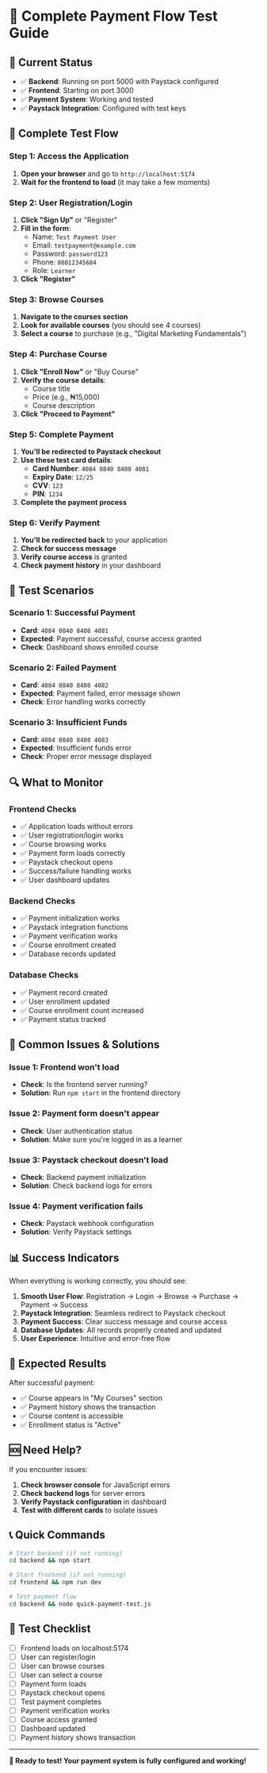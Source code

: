 # 🎯 Complete Payment Flow Test Guide

## 🚀 **Current Status**
- ✅ **Backend**: Running on port 5000 with Paystack configured
- ✅ **Frontend**: Starting on port 3000
- ✅ **Payment System**: Working and tested
- ✅ **Paystack Integration**: Configured with test keys

## 🧪 **Complete Test Flow**

### **Step 1: Access the Application**
1. **Open your browser** and go to `http://localhost:5174`
2. **Wait for the frontend to load** (it may take a few moments)

### **Step 2: User Registration/Login**
1. **Click "Sign Up"** or "Register"
2. **Fill in the form**:
   - Name: `Test Payment User`
   - Email: `testpayment@example.com`
   - Password: `password123`
   - Phone: `08012345684`
   - Role: `Learner`
3. **Click "Register"**

### **Step 3: Browse Courses**
1. **Navigate to the courses section**
2. **Look for available courses** (you should see 4 courses)
3. **Select a course** to purchase (e.g., "Digital Marketing Fundamentals")

### **Step 4: Purchase Course**
1. **Click "Enroll Now"** or "Buy Course"
2. **Verify the course details**:
   - Course title
   - Price (e.g., ₦15,000)
   - Course description
3. **Click "Proceed to Payment"**

### **Step 5: Complete Payment**
1. **You'll be redirected to Paystack checkout**
2. **Use these test card details**:
   - **Card Number**: `4084 0840 8408 4081`
   - **Expiry Date**: `12/25`
   - **CVV**: `123`
   - **PIN**: `1234`
3. **Complete the payment process**

### **Step 6: Verify Payment**
1. **You'll be redirected back** to your application
2. **Check for success message**
3. **Verify course access** is granted
4. **Check payment history** in your dashboard

## 🧪 **Test Scenarios**

### **Scenario 1: Successful Payment**
- **Card**: `4084 0840 8408 4081`
- **Expected**: Payment successful, course access granted
- **Check**: Dashboard shows enrolled course

### **Scenario 2: Failed Payment**
- **Card**: `4084 0840 8408 4082`
- **Expected**: Payment failed, error message shown
- **Check**: Error handling works correctly

### **Scenario 3: Insufficient Funds**
- **Card**: `4084 0840 8408 4083`
- **Expected**: Insufficient funds error
- **Check**: Proper error message displayed

## 🔍 **What to Monitor**

### **Frontend Checks**
- ✅ Application loads without errors
- ✅ User registration/login works
- ✅ Course browsing works
- ✅ Payment form loads correctly
- ✅ Paystack checkout opens
- ✅ Success/failure handling works
- ✅ User dashboard updates

### **Backend Checks**
- ✅ Payment initialization works
- ✅ Paystack integration functions
- ✅ Payment verification works
- ✅ Course enrollment created
- ✅ Database records updated

### **Database Checks**
- ✅ Payment record created
- ✅ User enrollment updated
- ✅ Course enrollment count increased
- ✅ Payment status tracked

## 🐛 **Common Issues & Solutions**

### **Issue 1: Frontend won't load**
- **Check**: Is the frontend server running?
- **Solution**: Run `npm start` in the frontend directory

### **Issue 2: Payment form doesn't appear**
- **Check**: User authentication status
- **Solution**: Make sure you're logged in as a learner

### **Issue 3: Paystack checkout doesn't load**
- **Check**: Backend payment initialization
- **Solution**: Check backend logs for errors

### **Issue 4: Payment verification fails**
- **Check**: Paystack webhook configuration
- **Solution**: Verify Paystack settings

## 📊 **Success Indicators**

When everything is working correctly, you should see:

1. **Smooth User Flow**: Registration → Login → Browse → Purchase → Payment → Success
2. **Paystack Integration**: Seamless redirect to Paystack checkout
3. **Payment Success**: Clear success message and course access
4. **Database Updates**: All records properly created and updated
5. **User Experience**: Intuitive and error-free flow

## 🎉 **Expected Results**

After successful payment:
- ✅ Course appears in "My Courses" section
- ✅ Payment history shows the transaction
- ✅ Course content is accessible
- ✅ Enrollment status is "Active"

## 🆘 **Need Help?**

If you encounter issues:
1. **Check browser console** for JavaScript errors
2. **Check backend logs** for server errors
3. **Verify Paystack configuration** in dashboard
4. **Test with different cards** to isolate issues

## 📞 **Quick Commands**

```bash
# Start backend (if not running)
cd backend && npm start

# Start frontend (if not running)
cd frontend && npm run dev

# Test payment flow
cd backend && node quick-payment-test.js
```

## 🎯 **Test Checklist**

- [ ] Frontend loads on localhost:5174
- [ ] User can register/login
- [ ] User can browse courses
- [ ] User can select a course
- [ ] Payment form loads
- [ ] Paystack checkout opens
- [ ] Test payment completes
- [ ] Payment verification works
- [ ] Course access granted
- [ ] Dashboard updated
- [ ] Payment history shows transaction

---

**🎉 Ready to test! Your payment system is fully configured and working!**
